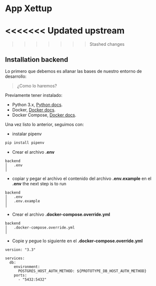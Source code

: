# App Xettup

<<<<<<< Updated upstream
=======

>>>>>>> Stashed changes
## Installation backend
Lo primero que debemos es allanar las bases de nuestro entorno de desarrollo:

> ¿Como lo haremos?

Previamente tener instalado:

- Python 3.x, [Python docs](https://www.python.org/).
- Docker, [Docker docs](https://docs.docker.com/engine/install/).
- Docker Compose, [Docker docs](https://docs.docker.com/compose/install/).

Una vez listo lo anterior, seguimos con:

- instalar pipenv
```bash
pip install pipenv
```

- Crear el archivo **.env**
```
backend
│   .env
│
```

-  copiar y pegar el archivo el contenido del archivo **.env.example** en el **.env**
the next step is to run
```
backend
│   .env
│   .env.example
│
```

- Crear el archivo **.docker-compose.override.yml**
```
backend
│   .docker-compose.override.yml
│
```

- Copie y pegue lo siguiente en el **.docker-compose.override.yml**
```
version: "3.3"

services:
  db:
    environment:
      POSTGRES_HOST_AUTH_METHOD: ${PROTOTYPE_DB_HOST_AUTH_METHOD}
    ports:
      - "5432:5432"
```
